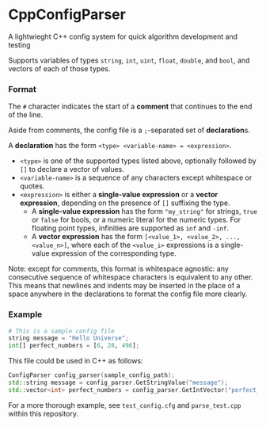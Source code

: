 # CppConfigParser

A lightwieght C++ config system for quick algorithm development and testing

Supports variables of types `string`, `int`, `uint`, `float`, `double`, and `bool`, and vectors of each of those types.

### Format

The `#` character indicates the start of a **comment** that continues to the end of the line.

Aside from comments, the config file is a `;`-separated set of **declaration**s.

A **declaration** has the form `<type> <variable-name> = <expression>`.
 - `<type>` is one of the supported types listed above, optionally followed by `[]` to declare a vector of values.
 - `<variable-name>` is a sequence of any characters except whitespace or quotes.
 - `<expression>` is either a **single-value expression** or a **vector expression**, depending on the presence of `[]` suffixing the type.
   - A **single-value expression** has the form `"my_string"` for strings, `true` or `false` for bools, or a numeric literal for the numeric types.  For floating point types, infinities are supported as `inf` and `-inf`.
   - A **vector expression** has the form `[<value_1>, <value_2>, ..., <value_n>]`, where each of the `<value_i>` expressions is a single-value expression of the corresponding type.

Note: except for comments, this format is whitespace agnostic: any consecutive sequence of whitespace characters is equivalent to any other. This means that newlines and indents may be inserted in the place of a space anywhere in the declarations to format the config file more clearly.

 ### Example
 
 ```python
 # This is a sample config file
 string message = "Hello Universe";
 int[] perfect_numbers = [6, 28, 496];
 ```
 
 This file could be used in C++ as follows:
 
 ```c++
 ConfigParser config_parser(sample_config_path);
 std::string message = config_parser.GetStringValue("message");
 std::vector<int> perfect_numbers = config_parser.GetIntVector("perfect_numbers");
 ```
 
 For a more thorough example, see `test_config.cfg` and `parse_test.cpp` within this repository.
